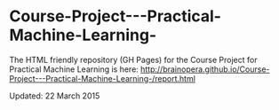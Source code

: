 # Course-Project---Practical-Machine-Learning-

The HTML friendly repository (GH Pages) for the Course Project for Practical Machine Learning is here:
http://brainopera.github.io/Course-Project---Practical-Machine-Learning-/report.html

Updated: 22 March 2015
